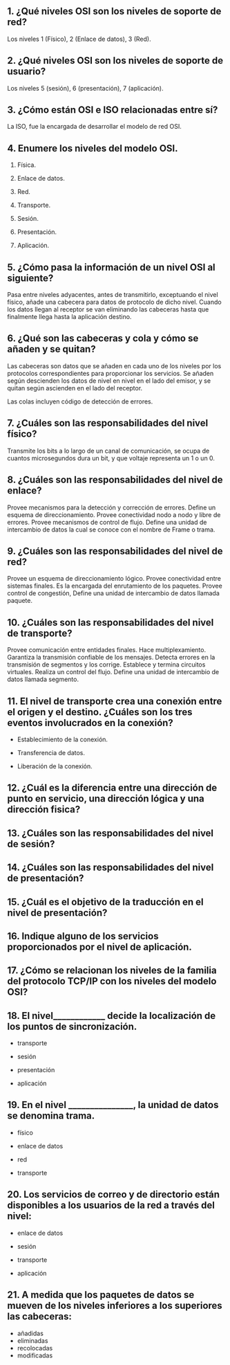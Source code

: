 ## 1. ¿Qué niveles OSI son los niveles de soporte de red? 

Los niveles 1 (Físico), 2 (Enlace de datos), 3 (Red).

## 2. ¿Qué niveles OSI son los niveles de soporte de usuario? 

Los niveles 5 (sesión), 6 (presentación), 7 (aplicación).

## 3. ¿Cómo están OSI e ISO relacionadas entre sí? 

La ISO, fue la encargada de desarrollar el modelo de red OSI.

## 4. Enumere los niveles del modelo OSI. 

1. Física.

2. Enlace de datos.

3. Red.

4. Transporte.

5. Sesión.

6. Presentación.

7. Aplicación.

## 5. ¿Cómo pasa la información de un nivel OSI al siguiente? 

Pasa entre niveles adyacentes, antes de transmitirlo, exceptuando el nivel físico, añade una cabecera para datos de protocolo de dicho nivel. Cuando los datos llegan al receptor se van eliminando las cabeceras hasta que finalmente llega hasta la aplicación destino.

## 6. ¿Qué son las cabeceras y cola y cómo se añaden y se quitan? 

Las cabeceras son datos que se añaden en cada uno de los niveles por los protocolos correspondientes para proporcionar los servicios. Se añaden según descienden los datos de nivel en nivel en el lado del emisor, y se quitan según ascienden en el lado del receptor.

Las colas incluyen código de detección de errores.

## 7. ¿Cuáles son las responsabilidades del nivel físico? 

Transmite los bits a lo largo de un canal de comunicación, se ocupa de cuantos microsegundos dura un bit, y que voltaje representa un 1 o un 0.

## 8. ¿Cuáles son las responsabilidades del nivel de enlace? 

Provee mecanismos para la detección y corrección de errores. Define un esquema de direccionamiento. Provee conectividad nodo a nodo y libre de errores. Provee mecanismos de control de flujo. Define una unidad de intercambio de datos la cual se conoce con el nombre de Frame o trama.

## 9. ¿Cuáles son las responsabilidades del nivel de red? 

Provee un esquema de direccionamiento lógico. Provee conectividad entre sistemas finales. Es la encargada del enrutamiento de los paquetes. Provee control de congestión, Define una unidad de intercambio de datos llamada paquete.

## 10. ¿Cuáles son las responsabilidades del nivel de transporte? 

Provee comunicación entre entidades finales. Hace multiplexamiento. Garantiza la transmisión confiable de los mensajes. Detecta errores en la transmisión de segmentos y los corrige. Establece y termina circuitos virtuales. Realiza un control del flujo. Define una unidad de intercambio de datos llamada segmento.

## 11. El nivel de transporte crea una conexión entre el origen y el destino. ¿Cuáles son los tres eventos involucrados en la conexión? 

+ Establecimiento de la conexión.

+ Transferencia de datos.

+ Liberación de la conexión.

## 12. ¿Cuál es la diferencia entre una dirección de punto en servicio, una dirección lógica y una dirección fisica? 
## 13. ¿Cuáles son las responsabilidades del nivel de sesión? 
## 14. ¿Cuáles son las responsabilidades del nivel de presentación? 
## 15. ¿Cuál es el objetivo de la traducción en el nivel de presentación? 
## 16. Indique alguno de los servicios proporcionados por el nivel de aplicación. 
## 17. ¿Cómo se relacionan los niveles de la familia del protocolo TCP/IP con los niveles del modelo OSI?
## 18. El nivel____________ decide la localización de los puntos de sincronización.

+ transporte

+ sesión

+ presentación

+ aplicación

## 19. En el nivel _______________, la unidad de datos se denomina trama.

+ físico

+ enlace de datos

+ red

+ transporte

## 20. Los servicios de correo y de directorio están disponibles a los usuarios de la red a través del nivel:

+ enlace de datos

+ sesión

+ transporte

+ aplicación

## 21. A medida que los paquetes de datos se mueven  de los niveles inferiores a los superiores las cabeceras:

+ añadidas
+ eliminadas
+ recolocadas
+ modificadas
